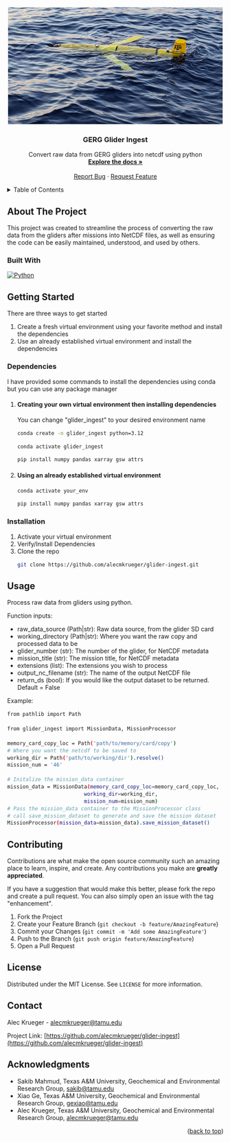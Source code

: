 <a id="readme-top"></a>

<!-- PROJECT LOGO -->
<br />
<div align="center">
  <a href="https://github.com/alecmkrueger/glider-ingest">
    <img src="https://github.com/alecmkrueger/project_images/blob/main/TAMU-GERG-Glider.jpg?raw=true" alt="Logo" width="500" height="272">
  </a>

<h3 align="center">GERG Glider Ingest</h3>

  <p align="center">
    Convert raw data from GERG gliders into netcdf using python
    <br />
    <a href="https://glider-ingest.readthedocs.io/en/latest/"><strong>Explore the docs »</strong></a>
    <br />
    <br />
    <a href="https://github.com/alecmkrueger/glider-ingest/issues/new?labels=bug&template=bug-report---.md">Report Bug</a>
    ·
    <a href="https://github.com/alecmkrueger/glider-ingest/issues/new?labels=enhancement&template=feature-request---.md">Request Feature</a>
  </p>
</div>



<!-- TABLE OF CONTENTS -->
<details>
  <summary>Table of Contents</summary>
  <ol>
    <li>
      <a href="#about-the-project">About The Project</a>
      <ul>
        <li><a href="#built-with">Built With</a></li>
      </ul>
    </li>
    <li>
      <a href="#getting-started">Getting Started</a>
      <ul>
        <li><a href="#dependencies">Dependencies</a></li>
        <li><a href="#installation">Installation</a></li>
      </ul>
    </li>
    <li><a href="#usage">Usage</a></li>
    <li><a href="#contributing">Contributing</a></li>
    <li><a href="#license">License</a></li>
    <li><a href="#contact">Contact</a></li>
    <li><a href="#acknowledgments">Acknowledgments</a></li>
  </ol>
</details>



<!-- ABOUT THE PROJECT -->
## About The Project

This project was created to streamline the process of converting the raw data from the gliders after missions into NetCDF files, 
as well as ensuring the code can be easily maintained, understood, and used by others.



### Built With

[![Python][Python]][Python-url]



<!-- GETTING STARTED -->
## Getting Started

There are three ways to get started
1. Create a fresh virtual environment using your favorite method and install the dependencies
2. Use an already established virtual environment and install the dependencies



### Dependencies
I have provided some commands to install the dependencies using conda but you can use any package manager

1. #### Creating your own virtual environment then installing dependencies
    You can change "glider_ingest" to your desired environment name 

    ```sh
    conda create -n glider_ingest python=3.12
    ```
    
    ```sh
    conda activate glider_ingest
    ```

    ```sh
    pip install numpy pandas xarray gsw attrs
    ```

2. #### Using an already established virtual environment

    ```sh
    conda activate your_env
    ```

    ```sh
    pip install numpy pandas xarray gsw attrs
    ```

### Installation

1. Activate your virtual environment
1. Verify/Install Dependencies
1. Clone the repo
   ```sh
   git clone https://github.com/alecmkrueger/glider-ingest.git
   ```





<!-- USAGE EXAMPLES -->
## Usage

Process raw data from gliders using python. 

Function inputs:
* raw_data_source (Path|str): Raw data source, from the glider SD card
* working_directory (Path|str): Where you want the raw copy and processed data to be
* glider_number (str): The number of the glider, for NetCDF metadata
* mission_title (str): The mission title, for NetCDF metadata
* extensions (list): The extensions you wish to process
* output_nc_filename (str): The name of the output NetCDF file
* return_ds (bool): If you would like the output dataset to be returned. Default = False

Example:

```sh
from pathlib import Path

from glider_ingest import MissionData, MissionProcessor

memory_card_copy_loc = Path('path/to/memory/card/copy')
# Where you want the netcdf to be saved to
working_dir = Path('path/to/working/dir').resolve()
mission_num = '46'

# Initalize the mission_data container
mission_data = MissionData(memory_card_copy_loc=memory_card_copy_loc,
                         working_dir=working_dir,
                         mission_num=mission_num)
# Pass the mission_data container to the MissionProcessor class
# call save_mission_dataset to generate and save the mission dataset
MissionProcessor(mission_data=mission_data).save_mission_dataset()
```




<!-- CONTRIBUTING -->
## Contributing

Contributions are what make the open source community such an amazing place to learn, inspire, and create. Any contributions you make are **greatly appreciated**.

If you have a suggestion that would make this better, please fork the repo and create a pull request. You can also simply open an issue with the tag "enhancement".

1. Fork the Project
2. Create your Feature Branch (`git checkout -b feature/AmazingFeature`)
3. Commit your Changes (`git commit -m 'Add some AmazingFeature'`)
4. Push to the Branch (`git push origin feature/AmazingFeature`)
5. Open a Pull Request





<!-- LICENSE -->
## License

Distributed under the MIT License. See `LICENSE` for more information.



<!-- CONTACT -->
## Contact

Alec Krueger - alecmkrueger@tamu.edu

Project Link: [https://github.com/alecmkrueger/glider-ingest](https://github.com/alecmkrueger/glider-ingest)



<!-- ACKNOWLEDGMENTS -->
## Acknowledgments

* Sakib Mahmud, Texas A&M University, Geochemical and Environmental Research Group, sakib@tamu.edu
* Xiao Ge, Texas A&M University, Geochemical and Environmental Research Group, gexiao@tamu.edu
* Alec Krueger, Texas A&M University, Geochemical and Environmental Research Group, alecmkrueger@tamu.edu

<p align="right">(<a href="#readme-top">back to top</a>)</p>



<!-- MARKDOWN LINKS & IMAGES -->
<!-- https://www.markdownguide.org/basic-syntax/#reference-style-links -->
[contributors-shield]: https://img.shields.io/github/contributors/alecmkrueger/glider-ingest.svg?style=for-the-badge
[contributors-url]: https://github.com/alecmkrueger/glider-ingest/graphs/contributors
[forks-shield]: https://img.shields.io/github/forks/alecmkrueger/glider-ingest.svg?style=for-the-badge
[forks-url]: https://github.com/alecmkrueger/glider-ingest/network/members
[stars-shield]: https://img.shields.io/github/stars/alecmkrueger/glider-ingest.svg?style=for-the-badge
[stars-url]: https://github.com/alecmkrueger/glider-ingest/stargazers
[issues-shield]: https://img.shields.io/github/issues/alecmkrueger/glider-ingest.svg?style=for-the-badge
[issues-url]: https://github.com/alecmkrueger/glider-ingest/issues
[license-shield]: https://img.shields.io/github/license/alecmkrueger/glider-ingest.svg?style=for-the-badge
[license-url]: https://github.com/alecmkrueger/glider-ingest/LICENSE
[linkedin-shield]: https://img.shields.io/badge/-LinkedIn-black.svg?style=for-the-badge&logo=linkedin&colorB=555
[linkedin-url]: https://linkedin.com/in/aleckrueger
[product-screenshot]: images/screenshot.png
[Python]: https://img.shields.io/badge/python-000000?&logo=python
[Python-url]: https://www.python.org/
